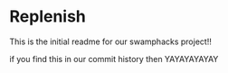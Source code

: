 # Replenish
This is the initial readme for our swamphacks project!!

if you find this in our commit history then YAYAYAYAYAY

